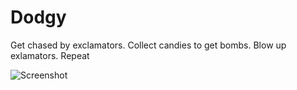 Dodgy
========

Get chased by exclamators. Collect candies to get bombs. Blow up exlamators. Repeat

![Screenshot](/../master/.GitImages/Dodgy00.png?raw=true)
